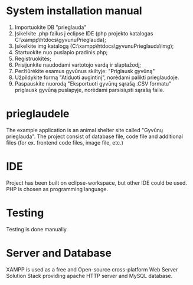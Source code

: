 # System installation manual

1. Importuokite DB "prieglauda"
2. Įsikelkite .php failus į eclipse IDE (php projekto katalogas C:\xampp\htdocs\gyvunuPrieglauda);
3. Įsikelkite img katalogą (C:\xampp\htdocs\gyvunuPrieglauda\img);
4. Startuokite nuo puslapio pradinis.php;
5. Registruokitės;
6. Prisijunkite naudodami vartotojo vardą ir slaptažodį;
7. Peržiūrėkite esamus gyvūnus skiltyje: "Priglausk gyvūną"
8. Užpildykite formą "Atiduoti augintinį", norėdami palikti prieglaudoje.
9. Paspauskite nuorodą "Eksportuoti gyvūnų sąrašą .CSV formatu" priglausk gyvūną puslapyje, norėdami parsisiųsti sąrašą faile. 


# prieglaudele

The example application is an animal shelter site called "Gyvūnų prieglauda".
The project consist of database file, code file and additional files (for ex. frontend code files, image file, etc.)

# IDE

Project has been built on eclipse-workspace, but other IDE could be used. PHP is chosen as programming language.

# Testing

Testing is done manually. 

# Server and Database

XAMPP is used as a free and Open-source cross-platform Web Server Solution Stack providing apache HTTP server and MySQL database.


